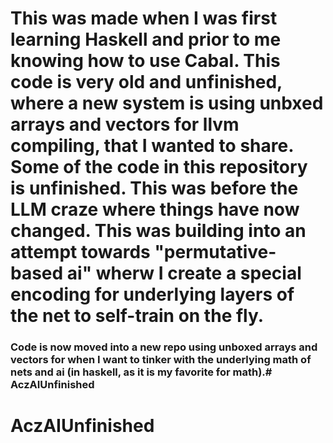 # This was made when I was first learning Haskell and prior to me knowing how to use Cabal. This code is very old and unfinished, where a new system is using unbxed arrays and vectors for llvm compiling, that I wanted to share. Some of the code in this repository is unfinished. This was before the LLM craze where things have now changed. This was building into an attempt towards "permutative-based ai" wherw I create a special encoding for underlying layers of the net to self-train on the fly.


### Code is now moved into a new repo using unboxed arrays and vectors for when I want to tinker with the underlying math of nets and ai (in haskell, as it is my favorite for math).# AczAIUnfinished
# AczAIUnfinished
